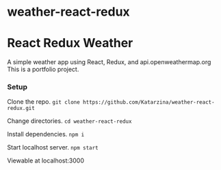 # weather-react-redux
# React Redux Weather
A simple weather app using React, Redux, and api.openweathermap.org This is a portfolio project.

### Setup

Clone the repo.
`git clone https://github.com/Katarzina/weather-react-redux.git`

Change directories.
`cd weather-react-redux`

Install dependencies.
`npm i`

Start localhost server.
`npm start`

Viewable at localhost:3000